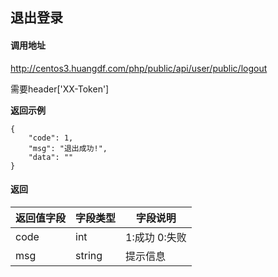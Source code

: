 ## 退出登录

#### 调用地址

http://centos3.huangdf.com/php/public/api/user/public/logout

需要header['XX-Token']

 **返回示例**
``` 
{
    "code": 1,
    "msg": "退出成功!",
    "data": ""
}
```

#### 返回

|返回值字段|字段类型|字段说明|
|----------|--------|--------|
|code|int|1:成功 0:失败|
|msg|string|提示信息|